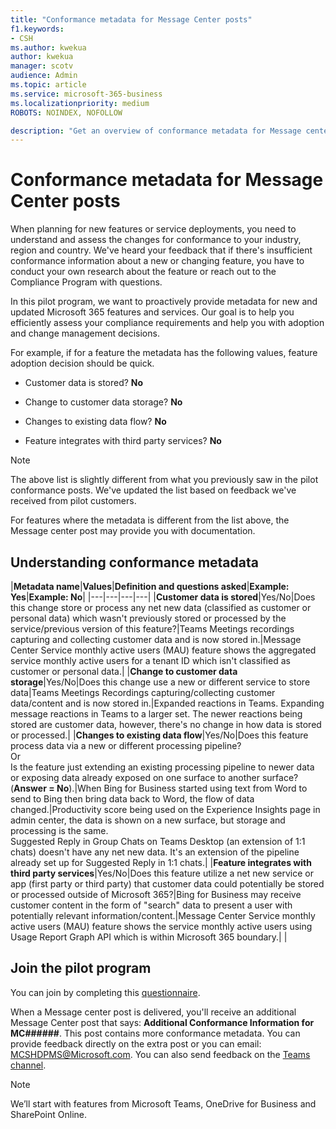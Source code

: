 ```yaml
---
title: "Conformance metadata for Message Center posts"
f1.keywords:
- CSH
ms.author: kwekua
author: kwekua
manager: scotv
audience: Admin
ms.topic: article
ms.service: microsoft-365-business
ms.localizationpriority: medium
ROBOTS: NOINDEX, NOFOLLOW

description: "Get an overview of conformance metadata for Message center posts"
---
```


# Conformance metadata for Message Center posts

When planning for new features or service deployments, you need to understand and assess the changes for conformance to your industry, region and country. We've heard your feedback that if there's insufficient conformance information about a new or changing feature, you have to conduct your own research about the feature or reach out to the Compliance Program with questions.  

In this pilot program, we want to proactively provide metadata for new and updated Microsoft 365 features and services. Our goal is to help you efficiently assess your compliance requirements and help you with adoption and change management decisions.  

For example, if for a feature the metadata has the following values, feature adoption decision should be quick.  

- Customer data is stored? **No**

- Change to customer data storage? **No**

- Changes to existing data flow? **No**

- Feature integrates with third party services? **No**

> [!NOTE]
> The above list is slightly different from what you previously saw in the pilot conformance posts. We've updated the list based on feedback we've received from pilot customers.

For features where the metadata is different from the list above, the Message center post may provide you with documentation.

## Understanding conformance metadata

|**Metadata name**|**Values**|**Definition and questions asked**|**Example: Yes**|**Example: No**|
|---|---|---|---|
|**Customer data is stored**|Yes/No|Does this change store or process any net new data (classified as customer or personal data) which wasn't previously stored or processed by the service/previous version of this feature?|Teams Meetings recordings capturing and collecting customer data and is now stored in.|Message Center Service monthly active users (MAU) feature shows the aggregated service monthly active users for a tenant ID which isn't classified as customer or personal data.|
|**Change to customer data storage**|Yes/No|Does this change use a new or different service to store data|Teams Meetings Recordings capturing/collecting customer data/content and is now stored in.|Expanded reactions in Teams. Expanding message reactions in Teams to a larger set. The newer reactions being stored are customer data, however, there's no change in how data is stored or processed.|
|**Changes to existing data flow**|Yes/No|Does this feature process data via a new or different processing pipeline? <br> Or <br> Is the feature just extending an existing processing pipeline to newer data or exposing data already exposed on one surface to another surface? (**Answer = No**).|When Bing for Business started using text from Word to send to Bing then bring data back to Word, the flow of data changed.|Productivity score being used on the Experience Insights page in admin center, the data is shown on a new surface, but storage and processing is the same. <br> Suggested Reply in Group Chats on Teams Desktop (an extension of 1:1 chats) doesn't have any net new data. It's an extension of the pipeline already set up for Suggested Reply in 1:1 chats.|
|**Feature integrates with third party services**|Yes/No|Does this feature utilize a net new service or app (first party or third party) that customer data could potentially be stored or processed outside of Microsoft 365?|Bing for Business may receive customer content in the form of "search" data to present a user with potentially relevant information/content.|Message Center Service monthly active users (MAU) feature shows the service monthly active users using Usage Report Graph API which is within Microsoft 365 boundary.|
|

## Join the pilot program

You can join by completing this [questionnaire](https://go.microsoft.com/fwlink/p/?linkid=2211581).

When a Message center post is delivered, you'll receive an additional Message Center post that says: **Additional Conformance Information for MC######**. This post contains more conformance metadata. You can provide feedback directly on the extra post or you can email: MCSHDPMS@Microsoft.com. You can also send feedback on the [Teams channel](https://go.microsoft.com/fwlink/p/?linkid=2211676).

> [!NOTE]
> We’ll start with features from Microsoft Teams, OneDrive for Business and SharePoint Online.
